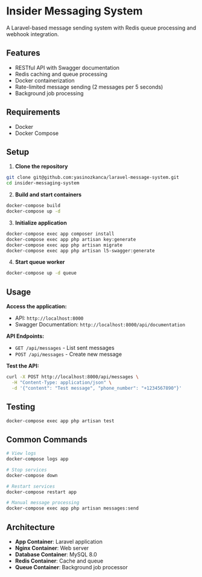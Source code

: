 # Insider Messaging System

A Laravel-based message sending system with Redis queue processing and webhook integration.

## Features

- RESTful API with Swagger documentation
- Redis caching and queue processing
- Docker containerization
- Rate-limited message sending (2 messages per 5 seconds)
- Background job processing

## Requirements

- Docker
- Docker Compose

## Setup

1. **Clone the repository**
```bash
git clone git@github.com:yasinozkanca/laravel-message-system.git
cd insider-messaging-system
```

2. **Build and start containers**
```bash
docker-compose build
docker-compose up -d
```

3. **Initialize application**
```bash
docker-compose exec app composer install
docker-compose exec app php artisan key:generate
docker-compose exec app php artisan migrate
docker-compose exec app php artisan l5-swagger:generate
```

4. **Start queue worker**
```bash
docker-compose up -d queue
```

## Usage

**Access the application:**
- API: `http://localhost:8000`
- Swagger Documentation: `http://localhost:8000/api/documentation`

**API Endpoints:**
- `GET /api/messages` - List sent messages
- `POST /api/messages` - Create new message

**Test the API:**
```bash
curl -X POST http://localhost:8000/api/messages \
  -H "Content-Type: application/json" \
  -d '{"content": "Test message", "phone_number": "+1234567890"}'
```

## Testing

```bash
docker-compose exec app php artisan test
```

## Common Commands

```bash
# View logs
docker-compose logs app

# Stop services
docker-compose down

# Restart services
docker-compose restart app

# Manual message processing
docker-compose exec app php artisan messages:send
```

## Architecture

- **App Container**: Laravel application
- **Nginx Container**: Web server
- **Database Container**: MySQL 8.0
- **Redis Container**: Cache and queue
- **Queue Container**: Background job processor

